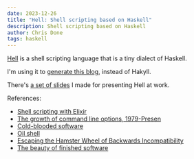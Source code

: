 ```yaml
---
date: 2023-12-26
title: "Hell: Shell scripting based on Haskell"
description: Shell scripting based on Haskell
author: Chris Done
tags: haskell
---
```


[Hell](https://github.com/chrisdone/hell) is a shell scripting
language that is a tiny dialect of Haskell.

I'm using it to [generate this blog](https://github.com/chrisdone/hell/blob/main/examples/19-blog-generator.hell), instead of Hakyll.

There's [a set of slides](/pdfs/tour-of-hell.pdf) I made for presenting Hell at work.

References:

* [Shell scripting with Elixir](https://arathunku.com/b/2024/shell-scripting-with-elixir/)
* [The growth of command line options, 1979-Presen](https://danluu.com/cli-complexity/#maven)
* [Cold-blooded software](https://dubroy.com/blog/cold-blooded-software/)
* [Oil shell](http://www.oilshell.org/blog/2018/01/28.html)
* [Escaping the Hamster Wheel of Backwards Incompatibility](https://stevelosh.com/blog/2018/08/a-road-to-common-lisp/#s4-escaping-the-hamster-wheel-of-backwards-incompatibility)
* [The beauty of finished software](https://josem.co/the-beauty-of-finished-software/)
